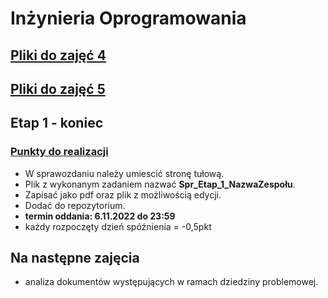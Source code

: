 # Inżynieria Oprogramowania

## [Pliki do zajęć 4](https://drive.google.com/drive/folders/1DbnnIB9qq1snhuoO76KqNReT16gCYRvr?usp=sharing)
## [Pliki do zajęć 5](https://drive.google.com/drive/folders/1C8wZYiYghINdtimY4d8gH-_gZBWVgnYy?usp=share_link)

## Etap 1 - koniec
### [Punkty do realizacji](Etap_1.pdf)

- W sprawozdaniu należy umiescić stronę tułową.
- Plik z wykonanym zadaniem nazwać **Spr_Etap_1_NazwaZespołu**. 
- Zapisać jako pdf oraz plik z możliwością edycji.
- Dodać do repozytorium.
- **termin oddania: 6.11.2022 do 23:59**
- każdy rozpoczęty dzień spóźnienia = -0,5pkt

## Na następne zajęcia
- analiza dokumentów występujących w ramach dziedziny problemowej.


